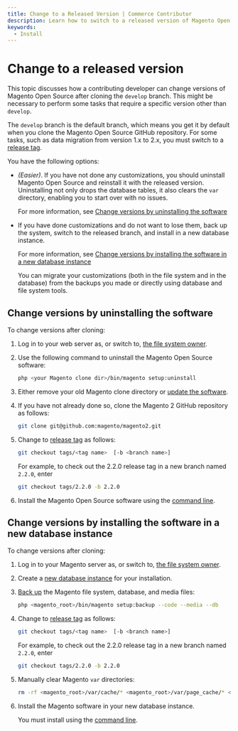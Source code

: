 ```yaml
---
title: Change to a Released Version | Commerce Contributor
description: Learn how to switch to a released version of Magento Open Source after installing from a development branch.
keywords:
  - Install
---
```


# Change to a released version

This topic discusses how a contributing developer can change versions of Magento Open Source after cloning the `develop` branch. This might be necessary to perform some tasks that require a specific version other than `develop`.

The `develop` branch is the default branch, which means you get it by default when you clone the Magento Open Source GitHub repository. For some tasks, such as data migration from version 1.x to 2.x, you must switch to a [release tag](https://github.com/magento/magento2/tags).

You have the following options:

*  *(Easier)*. If you have not done any customizations, you should uninstall Magento Open Source and reinstall it with the released version. Uninstalling not only drops the database tables, it also clears the `var` directory, enabling you to start over with no issues.

   For more information, see [Change versions by uninstalling the software](#change-versions-by-uninstalling-the-software)

*  If you have done customizations and do not want to lose them, back up the system, switch to the released branch, and install in a new database instance.

   For more information, see [Change versions by installing the software in a new database instance](#change-versions-by-installing-the-software-in-a-new-database-instance)

   You can migrate your customizations (both in the file system and in the database) from the backups you made or directly using database and file system tools.

## Change versions by uninstalling the software

To change versions after cloning:

1. Log in to your web server as, or switch to, [the file system owner](https://devdocs.magento.com/guides/v2.4/install-gde/prereq/file-sys-perms-over.html).
1. Use the following command to uninstall the Magento Open Source software:

   ```bash
   php <your Magento clone dir>/bin/magento setup:uninstall
   ```

1. Either remove your old Magento clone directory or [update the software](https://devdocs.magento.com/guides/v2.4/install-gde/install/cli/dev_update-magento.html).
1. If you have not already done so, clone the Magento 2 GitHub repository as follows:

   ```bash
   git clone git@github.com:magento/magento2.git
   ```

1. Change to [release tag](https://github.com/magento/magento2/tags) as follows:

   ```bash
   git checkout tags/<tag name>  [-b <branch name>]
   ```

   For example, to check out the 2.2.0 release tag in a new branch named `2.2.0`, enter

   ```bash
   git checkout tags/2.2.0 -b 2.2.0
   ```

1. Install the Magento Open Source software using the [command line](https://devdocs.magento.com/guides/v2.4/install-gde/install/cli/install-cli-install.html).

## Change versions by installing the software in a new database instance

To change versions after cloning:

1. Log in to your Magento server as, or switch to, [the file system owner](https://devdocs.magento.com/guides/v2.4/install-gde/prereq/file-sys-perms-over.html).
1. Create a [new database instance](https://devdocs.magento.com/guides/v2.4/install-gde/prereq/mysql.html#instgde-prereq-mysql-config) for your installation.
1. [Back up](https://devdocs.magento.com/guides/v2.4/install-gde/install/cli/install-cli-backup.html#instgde-cli-uninst-back) the Magento file system, database, and media files:

   ```bash
   php <magento_root>/bin/magento setup:backup --code --media --db
   ```

1. Change to [release tag](https://github.com/magento/magento2/tags) as follows:

   ```bash
   git checkout tags/<tag name>  [-b <branch name>]
   ```

   For example, to check out the 2.2.0 release tag in a new branch named `2.2.0`, enter

   ```bash
   git checkout tags/2.2.0 -b 2.2.0
   ```

1. Manually clear Magento `var` directories:

   ```bash
   rm -rf <magento_root>/var/cache/* <magento_root>/var/page_cache/* <magento_root>/generated/code/*
   ```

1. Install the Magento software in your new database instance.

   You must install using the [command line](https://devdocs.magento.com/guides/v2.4/install-gde/install/cli/install-cli-install.html).
